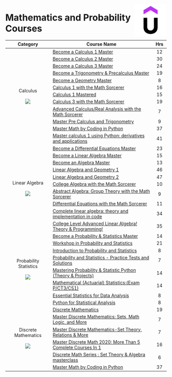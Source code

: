 <a href="/udemy-courses/computer-science/fundamentals-of-computer-science/README.md"><img align="right" width="100" src="/logos/udemy.png"></img></a>

# Mathematics and Probability Courses

<table>
    <thead>
        <tr>
<th width="250px">Category</th>
<th width="900px">Course Name</th>
<th width="50px">Hrs</th>
        </tr>
    </thead>
    <tbody>
        <tr>
<td rowspan=12 align="center">Calculus <br><br>
<a href="/udemy-courses/computer-science/fundamentals-of-computer-science/README.md"><img src="https://github.com/cs-MohamedAyman/cs-MohamedAyman/blob/master/repos-logos/mathematics.png" width="40%"></img></a><br>
</td>
<td><a href="https://udemy.com/course/calculus1/">
Become a Calculus 1 Master</a></td>
<td align="center">12</td>
        </tr>
        <tr>
<td><a href="https://udemy.com/course/calculus-2/">
Become a Calculus 2 Master</a></td>
<td align="center">30</td>
        </tr>
        <tr>
<td><a href="https://udemy.com/course/calculus-3/">
Become a Calculus 3 Master</a></td>
<td align="center">24</td>
        </tr>
        <tr>
<td><a href="https://udemy.com/course/trig-by-krista-king/">
Become a Trigonometry & Precalculus Master</a></td>
<td align="center">19</td>
        </tr>
        <tr>
<td><a href="https://udemy.com/course/geometry-basics/">
Become a Geometry Master</a></td>
<td align="center">8</td>
        </tr>
        <tr>
<td><a href="https://udemy.com/course/calculus-1-with-the-math-sorcerer/">
Calculus 1 with the Math Sorcerer</a></td>
<td align="center">16</td>
        </tr>
        <tr>
<td><a href="https://udemy.com/course/calculus-1-mastered/">
Calculus 1 Mastered</a></td>
<td align="center">15</td>
        </tr>
        <tr>
<td><a href="https://udemy.com/course/calculus-3-with-the-math-sorcerer/">
Calculus 3 with the Math Sorcerer</a></td>
<td align="center">19</td>
        </tr>
        <tr>
<td><a href="https://udemy.com/course/advanced-calculusreal-analysis-with-the-math-sorcerer/">
Advanced Calculus/Real Analysis with the Math Sorcerer</a></td>
<td align="center">7</td>
        </tr>
        <tr>
<td><a href="https://udemy.com/course/master-pre-calculus/">
Master Pre Calculus and Trigonometry</a></td>
<td align="center">9</td>
        </tr>
        <tr>
<td><a href="https://udemy.com/course/math-with-python/">
Master Math by Coding in Python</a></td>
<td align="center">37</td>
        </tr>
        <tr>
<td><a href="https://udemy.com/course/pycalc1_x/">
Master calculus 1 using Python: derivatives and applications</a></td>
<td align="center">41</td>
        </tr>
        <tr>
<td rowspan=10 align="center">Linear Algebra <br><br>
<a href="/udemy-courses/computer-science/fundamentals-of-computer-science/README.md"><img src="https://github.com/cs-MohamedAyman/cs-MohamedAyman/blob/master/repos-logos/mathematics.png" width="40%"></img></a><br>
</td>
<td><a href="https://udemy.com/course/differential-equations-master/">
Become a Differential Equations Master</a></td>
<td align="center">23</td>
        </tr>
        <tr>
<td><a href="https://udemy.com/course/linear-algebra-course/">
Become a Linear Algebra Master</a></td>
<td align="center">15</td>
        </tr>
        <tr>
<td><a href="https://udemy.com/course/integralcalc-algebra/">
Become an Algebra Master</a></td>
<td align="center">13</td>
        </tr>
        <tr>
<td><a href="https://udemy.com/course/linear-algebra-and-geometry-1/">
Linear Algebra and Geometry 1</a></td>
<td align="center">46</td>
        </tr>
        <tr>
<td><a href="https://udemy.com/course/linear-algebra-and-geometry-2/">
Linear Algebra and Geometry 2</a></td>
<td align="center">47</td>
        </tr>
        <tr>
<td><a href="https://udemy.com/course/college-algebra-with-the-math-sorcerer/">
College Algebra with the Math Sorcerer</a></td>
<td align="center">10</td>
        </tr>
        <tr>
<td><a href="https://udemy.com/course/abstract-algebra-group-theory-with-the-math-sorcerer/">
Abstract Algebra: Group Theory with the Math Sorcerer</a></td>
<td align="center">9</td>
        </tr>
        <tr>
<td><a href="https://udemy.com/course/differential-equations-with-the-math-sorcerer/">
Differential Equations with the Math Sorcerer</a></td>
<td align="center">11</td>
        </tr>
        <tr>
<td><a href="https://udemy.com/course/linear-algebra-theory-and-implementation/">
Complete linear algebra: theory and implementation in code</a></td>
<td align="center">34</td>
        </tr>
        <tr>
<td><a href="https://udemy.com/course/college-level-linear-algebra-theory-and-practice/">
College Level Advanced Linear Algebra! Theory & Programming!</a></td>
<td align="center">35</td>
        </tr>
        <tr>
<td rowspan=8 align="center">Probability <br> Statistics <br><br>
<a href="/udemy-courses/computer-science/fundamentals-of-computer-science/README.md"><img src="https://github.com/cs-MohamedAyman/cs-MohamedAyman/blob/master/repos-logos/probability-statistics.png" width="40%"></img></a><br>
</td>
<td><a href="https://udemy.com/course/statistics-probability/">
Become a Probability & Statistics Master</a></td>
<td align="center">14</td>
        </tr>
        <tr>
<td><a href="https://udemy.com/course/statshelp/">
Workshop in Probability and Statistics</a></td>
<td align="center">21</td>
        </tr>
        <tr>
<td><a href="https://udemy.com/course/introduction-to-probability-and-statistics/">
Introduction to Probability and Statistics</a></td>
<td align="center">8</td>
        </tr>
        <tr>
<td><a href="https://udemy.com/course/probability-and-statistics-quizzes-mcq/">
Probability and Statistics - Practice Tests and Solutions</a></td>
<td align="center">7</td>
        </tr>
        <tr>
<td><a href="https://udemy.com/course/mastering-probability-and-statistics-in-python/">
Mastering Probability & Statistic Python (Theory & Projects)</a></td>
<td align="center">14</td>
        </tr>
        <tr>
<td><a href="https://udemy.com/course/actuarial-statistics-exam-pct3/">
Mathematical (Actuarial) Statistics:(Exam P/CT3/CS1)</a></td>
<td align="center">14</td>
        </tr>
        <tr>
<td><a href="https://udemy.com/course/essential-statistics-for-data-analysis/">
Essential Statistics for Data Analysis</a></td>
<td align="center">8</td>
        </tr>
        <tr>
<td><a href="https://udemy.com/course/python-for-statistical-analysis/">
Python for Statistical Analysis</a></td>
<td align="center">8</td>
        </tr>
        <tr>
<td rowspan=6 align="center">Discrete Mathematics <br><br>
<a href="/udemy-courses/computer-science/fundamentals-of-computer-science/README.md"><img src="https://github.com/cs-MohamedAyman/cs-MohamedAyman/blob/master/repos-logos/discrete-mathematics.png" width="40%"></img></a><br>
</td>
<td><a href="https://udemy.com/course/discrete-math/">
Discrete Mathematics</a></td>
<td align="center">19</td>
        </tr>
        <tr>
<td><a href="https://udemy.com/course/master-discrete-mathematics/">
Master Discrete Mathematics: Sets, Math Logic, and More</a></td>
<td align="center">7</td>
        </tr>
        <tr>
<td><a href="https://udemy.com/course/discrete-math-set-theorysets-relations-and-functions/">
Master Discrete Mathematics-Set Theory, Relations & More</a></td>
<td align="center">7</td>
        </tr>
        <tr>
<td><a href="https://udemy.com/course/discrete/">
Master Discrete Math 2020: More Than 5 Complete Courses In 1</a></td>
<td align="center">16</td>
        </tr>
        <tr>
<td><a href="https://udemy.com/course/discretemath/">
Discrete Math Series : Set Theory & Algebra masterclass</a></td>
<td align="center">6</td>
        </tr>
        <tr>
<td><a href="https://udemy.com/course/math-with-python/">
Master Math by Coding in Python</a></td>
<td align="center">37</td>
        </tr>
    </tbody>
</table>
